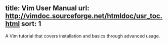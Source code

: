title: Vim User Manual
url: http://vimdoc.sourceforge.net/htmldoc/usr_toc.html
sort: 1
---
A Vim tutorial that covers installation and basics through advanced usage.
